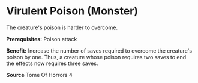 ﻿---
cssclass: [feats]

---
# Virulent Poison (Monster)

The creature's poison is harder to overcome.

**Prerequisites:** Poison attack

**Benefit:** Increase the number of saves required to overcome the creature's poison by one. Thus, a creature whose poison requires two saves to end the effects now requires three saves.

**Source** Tome Of Horrors 4